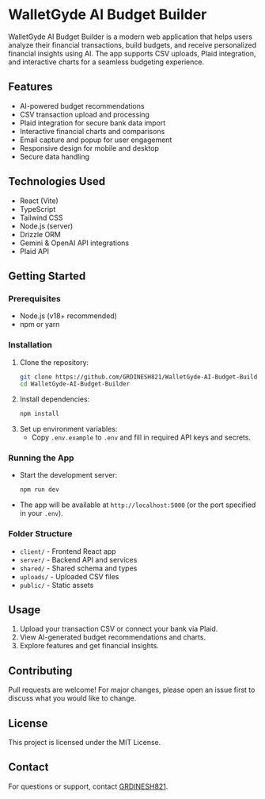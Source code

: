 # WalletGyde AI Budget Builder

WalletGyde AI Budget Builder is a modern web application that helps users analyze their financial transactions, build budgets, and receive personalized financial insights using AI. The app supports CSV uploads, Plaid integration, and interactive charts for a seamless budgeting experience.

## Features
- AI-powered budget recommendations
- CSV transaction upload and processing
- Plaid integration for secure bank data import
- Interactive financial charts and comparisons
- Email capture and popup for user engagement
- Responsive design for mobile and desktop
- Secure data handling

## Technologies Used
- React (Vite)
- TypeScript
- Tailwind CSS
- Node.js (server)
- Drizzle ORM
- Gemini & OpenAI API integrations
- Plaid API

## Getting Started

### Prerequisites
- Node.js (v18+ recommended)
- npm or yarn

### Installation
1. Clone the repository:
   ```sh
   git clone https://github.com/GRDINESH821/WalletGyde-AI-Budget-Builder.git
   cd WalletGyde-AI-Budget-Builder
   ```
2. Install dependencies:
   ```sh
   npm install
   ```
3. Set up environment variables:
   - Copy `.env.example` to `.env` and fill in required API keys and secrets.

### Running the App
- Start the development server:
  ```sh
  npm run dev
  ```
- The app will be available at `http://localhost:5000` (or the port specified in your `.env`).

### Folder Structure
- `client/` - Frontend React app
- `server/` - Backend API and services
- `shared/` - Shared schema and types
- `uploads/` - Uploaded CSV files
- `public/` - Static assets

## Usage
1. Upload your transaction CSV or connect your bank via Plaid.
2. View AI-generated budget recommendations and charts.
3. Explore features and get financial insights.

## Contributing
Pull requests are welcome! For major changes, please open an issue first to discuss what you would like to change.

## License
This project is licensed under the MIT License.

## Contact
For questions or support, contact [GRDINESH821](https://github.com/GRDINESH821).
